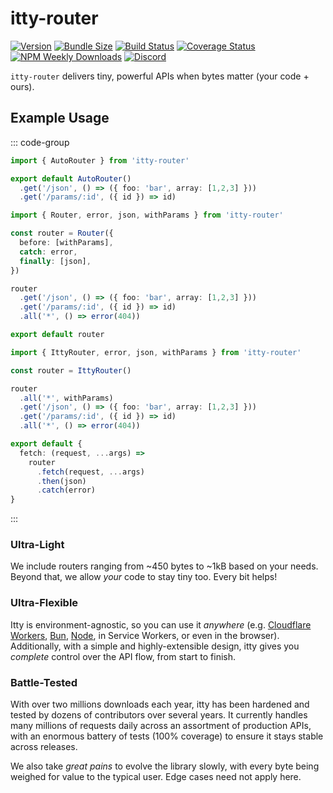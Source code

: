 # itty-router

[![Version](https://img.shields.io/npm/v/itty-router.svg?style=flat-square)](https://npmjs.com/package/itty-router)
[![Bundle Size](https://edge.bundlejs.com/?q=itty-router@next&badge&badge-style=flat-square)](https://edge.bundlejs.com/?q=itty-router/Router)
[![Build Status](https://img.shields.io/github/actions/workflow/status/kwhitley/itty-router/verify.yml?branch=v4.x&style=flat-square)](https://github.com/kwhitley/itty-router/actions/workflows/verify.yml)
[![Coverage Status](https://img.shields.io/coveralls/github/kwhitley/itty-router/v4.x?style=flat-square)](https://coveralls.io/github/kwhitley/itty-router?branch=v4.x)
[![NPM Weekly Downloads](https://img.shields.io/npm/dw/itty-router?style=flat-square)](https://npmjs.com/package/itty-router)
[![Discord](https://img.shields.io/discord/832353585802903572?label=Discord&logo=Discord&style=flat-square&logoColor=fff)](https://discord.gg/53vyrZAu9u)

`itty-router` delivers tiny, powerful APIs when bytes matter (your code + ours).

## Example Usage

::: code-group

```ts [AutoRouter (1kB)]
import { AutoRouter } from 'itty-router'

export default AutoRouter()
  .get('/json', () => ({ foo: 'bar', array: [1,2,3] }))
  .get('/params/:id', ({ id }) => id)
```

```ts [Router (550 bytes)]
import { Router, error, json, withParams } from 'itty-router'

const router = Router({
  before: [withParams],
  catch: error,
  finally: [json],
})

router
  .get('/json', () => ({ foo: 'bar', array: [1,2,3] }))
  .get('/params/:id', ({ id }) => id)
  .all('*', () => error(404))

export default router
```


```ts [IttyRouter (460 bytes)]
import { IttyRouter, error, json, withParams } from 'itty-router'

const router = IttyRouter()

router
  .all('*', withParams)
  .get('/json', () => ({ foo: 'bar', array: [1,2,3] }))
  .get('/params/:id', ({ id }) => id)
  .all('*', () => error(404))

export default {
  fetch: (request, ...args) => 
    router
      .fetch(request, ...args)
      .then(json)
      .catch(error)
}
```

:::

### Ultra-Light
We include routers ranging from ~450 bytes to ~1kB based on your needs.  Beyond that, we allow _your_ code to stay tiny too.  Every bit helps!

### Ultra-Flexible
Itty is environment-agnostic, so you can use it _anywhere_ (e.g. [Cloudflare Workers](/itty-router/runtimes/cloudflare-workers), [Bun](/itty-router/runtimes/bun), [Node](/itty-router/runtimes/node), in Service Workers, or even in the browser). Additionally, with a simple and highly-extensible design, itty gives you *complete* control over the API flow, from start to finish.

### Battle-Tested
With over two millions downloads each year, itty has been hardened and tested by dozens of contributors over several years. It currently handles many millions of requests daily across an assortment of production APIs, with an enormous battery of tests (100% coverage) to ensure it stays stable across releases.

We also take *great pains* to evolve the library slowly, with every byte being weighed for value to the typical user.  Edge cases need not apply here.
